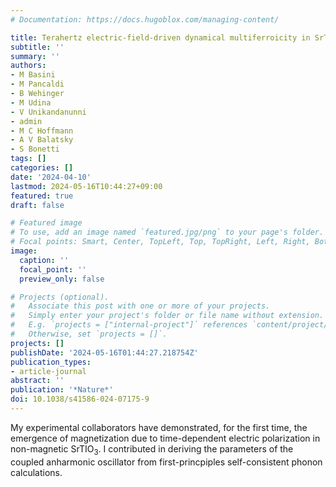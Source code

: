 ```yaml
---
# Documentation: https://docs.hugoblox.com/managing-content/

title: Terahertz electric-field-driven dynamical multiferroicity in SrTiO$_3$
subtitle: ''
summary: ''
authors:
- M Basini
- M Pancaldi
- B Wehinger
- M Udina
- V Unikandanunni
- admin
- M C Hoffmann
- A V Balatsky
- S Bonetti
tags: []
categories: []
date: '2024-04-10'
lastmod: 2024-05-16T10:44:27+09:00
featured: true
draft: false

# Featured image
# To use, add an image named `featured.jpg/png` to your page's folder.
# Focal points: Smart, Center, TopLeft, Top, TopRight, Left, Right, BottomLeft, Bottom, BottomRight.
image:
  caption: ''
  focal_point: ''
  preview_only: false

# Projects (optional).
#   Associate this post with one or more of your projects.
#   Simply enter your project's folder or file name without extension.
#   E.g. `projects = ["internal-project"]` references `content/project/deep-learning/index.md`.
#   Otherwise, set `projects = []`.
projects: []
publishDate: '2024-05-16T01:44:27.218754Z'
publication_types:
- article-journal
abstract: ''
publication: '*Nature*'
doi: 10.1038/s41586-024-07175-9
---
```


My experimental collaborators have demonstrated, for the first time, the emergence of magnetization due to time-dependent electric polarization in non-magnetic SrTIO$_3$. I contributed in deriving the parameters of the coupled anharmonic oscillator from first-princpiples self-consistent phonon calculations.